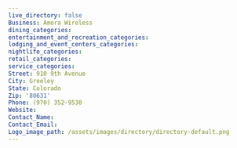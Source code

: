 ```yaml
---
live_directory: false
Business: Amora Wireless
dining_categories:
entertainment_and_recreation_categories:
lodging_and_event_centers_categories:
nightlife_categories:
retail_categories:
service_categories:
Street: 910 9th Avenue
City: Greeley
State: Colorado
Zip: '80631'
Phone: (970) 352-9538
Website:
Contact_Name:
Contact_Email:
Logo_image_path: /assets/images/directory/directory-default.png
---
```


